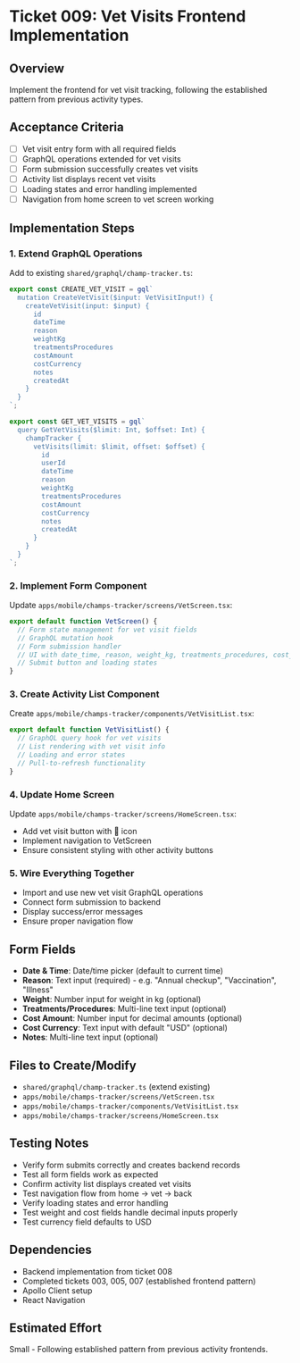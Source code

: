 # Ticket 009: Vet Visits Frontend Implementation

## Overview
Implement the frontend for vet visit tracking, following the established pattern from previous activity types.

## Acceptance Criteria
- [ ] Vet visit entry form with all required fields
- [ ] GraphQL operations extended for vet visits
- [ ] Form submission successfully creates vet visits
- [ ] Activity list displays recent vet visits
- [ ] Loading states and error handling implemented
- [ ] Navigation from home screen to vet screen working

## Implementation Steps

### 1. Extend GraphQL Operations
Add to existing `shared/graphql/champ-tracker.ts`:
```typescript
export const CREATE_VET_VISIT = gql`
  mutation CreateVetVisit($input: VetVisitInput!) {
    createVetVisit(input: $input) {
      id
      dateTime
      reason
      weightKg
      treatmentsProcedures
      costAmount
      costCurrency
      notes
      createdAt
    }
  }
`;

export const GET_VET_VISITS = gql`
  query GetVetVisits($limit: Int, $offset: Int) {
    champTracker {
      vetVisits(limit: $limit, offset: $offset) {
        id
        userId
        dateTime
        reason
        weightKg
        treatmentsProcedures
        costAmount
        costCurrency
        notes
        createdAt
      }
    }
  }
`;
```

### 2. Implement Form Component
Update `apps/mobile/champs-tracker/screens/VetScreen.tsx`:
```typescript
export default function VetScreen() {
  // Form state management for vet visit fields
  // GraphQL mutation hook
  // Form submission handler
  // UI with date_time, reason, weight_kg, treatments_procedures, cost_amount, cost_currency, notes fields
  // Submit button and loading states
}
```

### 3. Create Activity List Component
Create `apps/mobile/champs-tracker/components/VetVisitList.tsx`:
```typescript
export default function VetVisitList() {
  // GraphQL query hook for vet visits
  // List rendering with vet visit info
  // Loading and error states
  // Pull-to-refresh functionality
}
```

### 4. Update Home Screen
Update `apps/mobile/champs-tracker/screens/HomeScreen.tsx`:
- Add vet visit button with 🏥 icon
- Implement navigation to VetScreen
- Ensure consistent styling with other activity buttons

### 5. Wire Everything Together
- Import and use new vet visit GraphQL operations
- Connect form submission to backend
- Display success/error messages
- Ensure proper navigation flow

## Form Fields
- **Date & Time**: Date/time picker (default to current time)
- **Reason**: Text input (required) - e.g. "Annual checkup", "Vaccination", "Illness"
- **Weight**: Number input for weight in kg (optional)
- **Treatments/Procedures**: Multi-line text input (optional)
- **Cost Amount**: Number input for decimal amounts (optional)
- **Cost Currency**: Text input with default "USD" (optional)
- **Notes**: Multi-line text input (optional)

## Files to Create/Modify
- `shared/graphql/champ-tracker.ts` (extend existing)
- `apps/mobile/champs-tracker/screens/VetScreen.tsx`
- `apps/mobile/champs-tracker/components/VetVisitList.tsx`
- `apps/mobile/champs-tracker/screens/HomeScreen.tsx`

## Testing Notes
- Verify form submits correctly and creates backend records
- Test all form fields work as expected
- Confirm activity list displays created vet visits
- Test navigation flow from home → vet → back
- Verify loading states and error handling
- Test weight and cost fields handle decimal inputs properly
- Test currency field defaults to USD

## Dependencies
- Backend implementation from ticket 008
- Completed tickets 003, 005, 007 (established frontend pattern)
- Apollo Client setup
- React Navigation

## Estimated Effort
Small - Following established pattern from previous activity frontends.